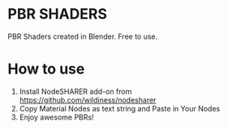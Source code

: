 # PBR SHADERS
PBR Shaders created in Blender. Free to use.

# How to use
1. Install NodeSHARER add-on from https://github.com/wildiness/nodesharer
2. Copy Material Nodes as text string and Paste in Your Nodes
3. Enjoy awesome PBRs!
